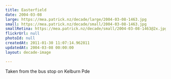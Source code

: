 ```yaml
---
title: Easterfield
date: 2004-03-08
large: https://mea.patrick.nz/decade/large/2004-03-08-1463.jpg
small: https://mea.patrick.nz/decade/small/2004-03-08-1463.jpg
smallRetina: https://mea.patrick.nz/decade/small/2004-03-08-1463@2x.jpg
flickrUrl: null
photoId: null
createdAt: 2011-01-30 11:07:14.962811
updatedAt: 2004-03-08 00:00:00
layout: decade-image

---
```

Taken from the bus stop on Kelburn Pde
